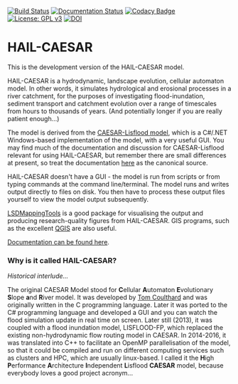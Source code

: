 [![Build Status](https://travis-ci.org/dvalters/HAIL-CAESAR.svg?branch=master)](https://travis-ci.org/dvalters/HAIL-CAESAR) 
[![Documentation Status](https://readthedocs.org/projects/hail-caesar/badge/?version=latest)](http://hail-caesar.readthedocs.io/en/latest/?badge=latest)
[![Codacy Badge](https://api.codacy.com/project/badge/Grade/11f4e6d1de1e4c5a9e1de7acbd3b6246)](https://www.codacy.com/app/dvalters/HAIL-CAESAR?utm_source=github.com&utm_medium=referral&utm_content=dvalters/HAIL-CAESAR&utm_campaign=badger)
[![License: GPL v3](https://img.shields.io/badge/License-GPL%20v3-blue.svg)](https://www.gnu.org/licenses/gpl-3.0)
[![DOI](https://zenodo.org/badge/87577150.svg)](https://zenodo.org/badge/latestdoi/87577150)


# HAIL-CAESAR

This is the development version of the HAIL-CAESAR model. 

HAIL-CAESAR is a hydrodynamic, landscape evolution, cellular automaton model. In other words, it simulates hydrological and erosional processes in a river catchment, for the purposes of investigating flood-inundation, sediment transport and catchment evolution over a range of timescales from hours to thousands of years. (And potentially longer if you are really patient enough...)

The model is derived from the [CAESAR-Lisflood model](https://sourceforge.net/projects/caesar-lisflood/), which is a C#/.NET Windows-based implementation of the model, with a very useful GUI. You may find much of the documentation and discussion for CAESAR-Lisflood relevant for using HAIL-CAESAR, but remember there are small differences at present, so treat the documentation [here](http://hail-caesar.readthedocs.io/en/latest) as the canonical source.

HAIL-CAESAR doesn't have a GUI - the model is run from scripts or from typing commands at the command line/terminal. The model runs and writes output directly to files on disk. You then have to process these output files yourself to view the model output subsequently. 

[LSDMappingTools](https://github.com/LSDtopotools/LSDMappingTools) is a good package for visualising the output and producing research-quality figures from HAIL-CAESAR. GIS programs, such as the excellent [QGIS](www.qgis.org) are also useful.

[Documentation can be found here](http://hail-caesar.readthedocs.io/en/latest).

### Why is it called HAIL-CAESAR?

*Historical interlude...*

The original CAESAR Model stood for **C**ellular **A**utomaton **E**volutionary **S**lope **a**nd **R**iver model. It was developed by [Tom Coulthard](http://www.coulthard.org.uk/) and was originally written in the C programming language. Later it was ported to the C# programming language and developed a GUI and you can watch the flood simulation update in real time on screen. Later still (2013), it was coupled with a flood inundation model, LISFLOOD-FP, which replaced the existing non-hydrodynamic flow routing model in CAESAR. In 2014-2016, it was translated into C++ to facilitate an OpenMP parallelisation of the model, so that it could be compiled and run on different computing services such as clusters and HPC, which are usually linux-based. I called it the **H**igh **P**erformance **A**rchitecture **I**ndependent **L**isflood **CAESAR** model, because everybody loves a good project acronym...


